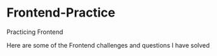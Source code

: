 # Frontend-Practice
Practicing Frontend

Here are some of the Frontend challenges and questions I have solved

